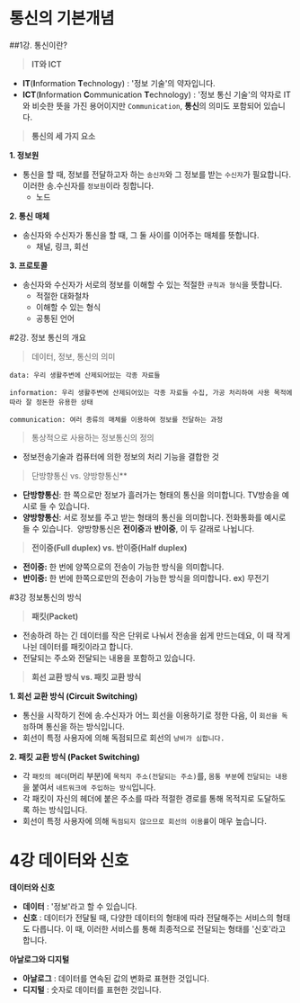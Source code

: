 # 통신의 기본개념 

##1강. 통신이란?

> **IT와 ICT**

- **IT**(**I**nformation **T**echnology) : '정보 기술'의 약자입니다. 
- **ICT**(**I**nformation **C**ommunication **T**echnology) : '정보 통신 기술'의 약자로 IT와 비슷한 뜻을 가진 용어이지만 `Communication`, **통신**의 의미도 포함되어 있습니다. 

> **통신의 세 가지 요소** 

**1. 정보원**

- 통신을 할 때, 정보를 전달하고자 하는 `송신자`와 그 정보를 받는 `수신자`가 필요합니다. 이러한 송.수신자를 `정보원`이라 칭합니다. 
  - 노드

**2. 통신 매체**

- 송신자와 수신자가 통신을 할 때, 그 둘 사이를 이어주는 매체를 뜻합니다. 
  - 채널, 링크, 회선

**3. 프로토콜**

- 송신자와 수신자가 서로의 정보를 이해할 수 있는 적절한 `규칙과 형식`을 뜻합니다. 
  - 적절한 대화철차
  - 이해할 수 있는 형식
  - 공통된 언어

#2강. 정보 통신의 개요

> 데이터, 정보, 통신의 의미 

 ```
data: 우리 생활주변에 산제되어있는 각종 자료들
 ```

 ```
information: 우리 생활주변에 산제되어있는 각종 자료들 수집, 가공 처리하여 사용 목적에 따라 잘 정돈한 유용한 상태
 ```

```
communication: 여러 종류의 매체를 이용하여 정보를 전달하는 과정
```

> 통상적으로 사용하는 정보통신의 정의

- 정보전송기술과 컴퓨터에 의한 정보의 처리 기능을 결합한 것

> 단방향통신 vs. 양방향통신**

- **단방향통신**: 한 쪽으로만 정보가 흘러가는 형태의 통신을 의미합니다. TV방송을 예시로 들 수 있습니다.
- **양방향통신**: 서로 정보를 주고 받는 형태의 통신을 의미합니다. 전화통화를 예시로 들 수 있습니다. 
  ​                    양방향통신은 **전이중**과 **반이중**, 이 두 갈래로 나뉩니다. 

> **전이중(Full duplex) vs. 반이중(Half duplex)**

- **전이중:** 한 번에 양쪽으로의 전송이 가능한 방식을 의미합니다. 
- **반이중:** 한 번에 한쪽으로만의 전송이 가능한 방식을 의미합니다. ex) 무전기

#3강 정보통신의 방식

> **패킷(Packet)**

- 전송하려 하는 긴 데이터를 작은 단위로 나눠서 전송을 쉽게 만드는데요, 이 때 작게 나뉜 데이터를 패킷이라고 합니다.
- 전달되는 주소와 전달되는 내용을 포함하고 있습니다.

> **회선 교환 방식 vs. 패킷 교환 방식**

**1. 회선 교환 방식 (Circuit Switching)**

- 통신을 시작하기 전에 송.수신자가 어느 회선을 이용하기로 정한 다음, 이 `회선을 독점`하며 통신을 하는 방식입니다. 
- 회선이 특정 사용자에 의해 독점되므로 회선의 `낭비가 심합니다.` 

**2. 패킷 교환 방식 (Packet Switching)**

- 각 `패킷의 헤더`(머리 부분)에 `목적지 주소(전달되는 주소)`를, `몸통 부분`에 `전달되는 내용`을 붙여서 `네트워크에 주입하는 방식`입니다.
- 각 패킷이 자신의 헤더에 붙은 주소를 따라 적절한 경로를 통해 목적지로 도달하도록 하는 방식입니다. 
- 회선이 특정 사용자에 의해 `독점되지 않으므로 회선의 이용률`이 매우 높습니다. 


# 4강 데이터와 신호

**데이터와 신호**

- **데이터** : '정보'라고 할 수 있습니다. 
- **신호** : 데이터가 전달될 때, 다양한 데이터의 형태에 따라 전달해주는 서비스의 형태도 다릅니다. 이 때, 이러한 서비스를 통해 최종적으로 전달되는 형태를 '신호'라고 합니다. 

**아날로그와 디지털**

- **아날로그** : 데이터를 연속된 값의 변화로 표현한 것입니다.
- **디지털** : 숫자로 데이터를 표현한 것입니다. 